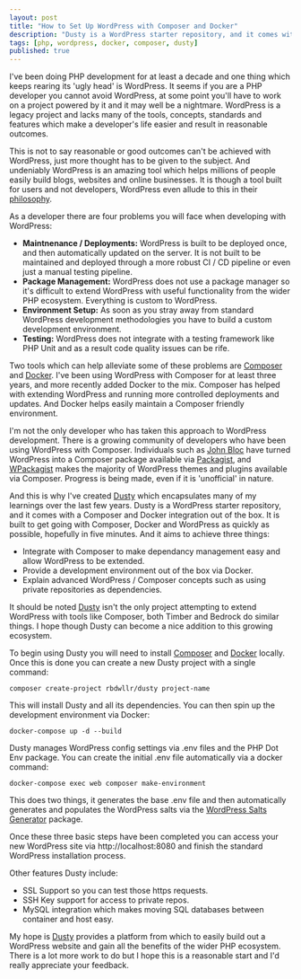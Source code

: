 ```yaml
---
layout: post
title: "How to Set Up WordPress with Composer and Docker"
description: "Dusty is a WordPress starter repository, and it comes with a Composer and Docker integration out of the box."
tags: [php, wordpress, docker, composer, dusty]
published: true
---
```

I've been doing PHP development for at least a decade and one thing which keeps rearing its 'ugly head' is WordPress. It seems if you are a PHP developer you cannot avoid WordPress, at some point you'll have to work on a project powered by it and it may well be a nightmare. WordPress is a legacy project and lacks many of the tools, concepts, standards and features which make a developer's life easier and result in reasonable outcomes.

This is not to say reasonable or good outcomes can't be achieved with WordPress, just more thought has to be given to the subject. And undeniably WordPress is an amazing tool which helps millions of people easily build blogs, websites and online businesses. It is though a tool built for users and not developers, WordPress even allude to this in their [philosophy](https://wordpress.org/about/philosophy/).

As a developer there are four problems you will face when developing with WordPress:

- **Maintnenance / Deployments:** WordPress is built to be deployed once, and then automatically updated on the server. It is not built to be maintained and deployed through a more robust CI / CD pipeline or even just a manual testing pipeline.
- **Package Management:** WordPress does not use a package manager so it's difficult to extend WordPress with useful functionality from the wider PHP ecosystem. Everything is custom to WordPress.
- **Environment Setup:** As soon as you stray away from standard WordPress development methodologies you have to build a custom development environment.
- **Testing:** WordPress does not integrate with a testing framework like PHP Unit and as a result code quality issues can be rife.

Two tools which can help alleviate some of these problems are [Composer](https://getcomposer.org/) and [Docker](https://www.docker.com/). I've been using WordPress with Composer for at least three years, and more recently added Docker to the mix. Composer has helped with extending WordPress and running more controlled deployments and updates. And Docker helps easily maintain a Composer friendly environment.

I'm not the only developer who has taken this approach to WordPress development. There is a growing community of developers who have been using WordPress with Composer. Individuals such as [John Bloc](https://github.com/johnpbloch/wordpress-core) have turned WordPress into a Composer package available via [Packagist](https://packagist.org/), and [WPackagist](https://wpackagist.org/) makes the majority of WordPress themes and plugins available via Composer. Progress is being made, even if it is 'unofficial' in nature.

And this is why I've created [Dusty](https://github.com/RobDWaller/dusty) which encapsulates many of my learnings over the last few years. Dusty is a WordPress starter repository, and it comes with a Composer and Docker integration out of the box. It is built to get going with Composer, Docker and WordPress as quickly as possible, hopefully in five minutes. And it aims to achieve three things:

- Integrate with Composer to make dependancy management easy and allow WordPress to be extended.
- Provide a development environment out of the box via Docker.
- Explain advanced WordPress / Composer concepts such as using private repositories as dependencies.

It should be noted [Dusty](https://github.com/RobDWaller/dusty) isn't the only project attempting to extend WordPress with tools like Composer, both Timber and Bedrock do similar things. I hope though Dusty can become a nice addition to this growing ecosystem.

To begin using Dusty you will need to install [Composer](https://getcomposer.org/) and [Docker](https://www.docker.com/) locally. Once this is done you can create a new Dusty project with a single command:

```
composer create-project rbdwllr/dusty project-name
```

This will install Dusty and all its dependencies. You can then spin up the development environment via Docker:

```
docker-compose up -d --build
```

Dusty manages WordPress config settings via .env files and the PHP Dot Env package. You can create the initial .env file automatically via a docker command:

```
docker-compose exec web composer make-environment
```

This does two things, it generates the base .env file and then automatically generates and populates the WordPress salts via the [WordPress Salts Generator](https://github.com/RobDWaller/wordpress-salts-generator) package.

Once these three basic steps have been completed you can access your new WordPress site via http://localhost:8080 and finish the standard WordPress installation process.

Other features Dusty include:

- SSL Support so you can test those https requests.
- SSH Key support for access to private repos.
- MySQL integration which makes moving SQL databases between container and host easy.

My hope is [Dusty](https://github.com/RobDWaller/dusty) provides a platform from which to easily build out a WordPress website and gain all the benefits of the wider PHP ecosystem. There is a lot more work to do but I hope this is a reasonable start and I'd really appreciate your feedback.
